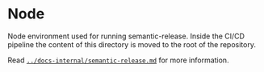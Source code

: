 # Node

Node environment used for running semantic-release. Inside the CI/CD pipeline
the content of this directory is moved to the root of the repository.

Read [`../docs-internal/semantic-release.md`](../docs-internal/semantic-release.md)
for more information.
